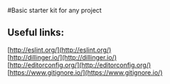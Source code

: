 #Basic starter kit for any project

## Useful links:
[http://eslint.org/](http://eslint.org/)  
[http://dillinger.io/](http://dillinger.io/)  
[http://editorconfig.org/](http://editorconfig.org/)  
[https://www.gitignore.io/](https://www.gitignore.io/)  
